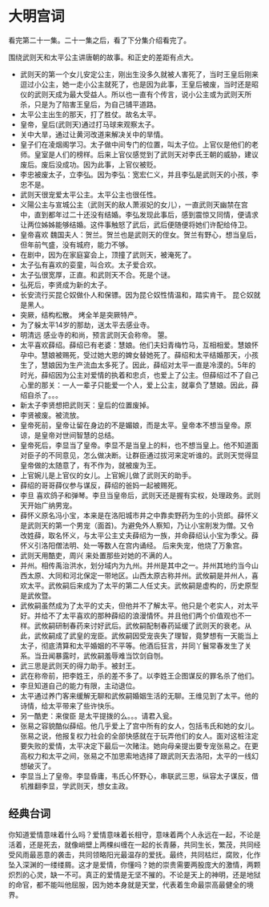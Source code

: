 # 大明宫词
看完第二十一集。二十一集之后，看了下分集介绍看完了。

围绕武则天和太平公主讲唐朝的故事。和正史的差距有点大。

* 武则天的第一个女儿安定公主，刚出生没多久就被人害死了，当时王皇后刚来逗过小公主，她一走小公主就死了，也是因为此事，王皇后被废，当时还是昭仪的武则天成为最大受益人。所以也一直有个传言，说小公主或为武则天所杀，只是为了陷害王皇后，为自己铺平道路。
* 太平公主出生的那天，打了胜仗。故名太平。
* 皇帝，皇后(武则天)通过打马球来观察太子。
* 关中大旱，通过让黄河改道来解决关中的旱情。
* 皇子们在凌烟阁学习。太子做中间专门的位置，叫太子位。上官仪是他们的老师。皇室是人们的榜样。后来上官仪感觉到了武则天对李氏王朝的威胁，建议废后。废后没成功。因为此事，上官仪被贬。
* 李忠被废太子，立李弘。因为李弘：宽宏仁义，并且李弘是武则天的小孩，李忠不是。
* 武则天很宠爱太平公主。太平公主也很任性。
* 义陽公主与宣城公主（武则天的敌人萧淑妃的女儿），一直武则天幽禁在宫中，直到都年过二十还没有结婚。李弘发现此事后，感到震惊又同情，便请求让两位姊姊能够结婚。这件事触怒了武后，武后便随便将她们许配给侍卫。
* 皇帝喜欢 魏国夫人：贺兰。贺兰也是武则天的侄女。贺兰有野心，想当皇后，但年前气盛，没有城府，能力不够。
* 在剧中，因为在家庭宴会上，顶撞了武则天，被淹死了。
* 太子弘有喜欢的娈童，叫合欢。太子爱合欢。
* 太子弘很宽厚，正直。和武则天不合。死是个谜。
* 弘死后，李贤成为新的太子。
* 长安流行买昆仑奴做仆人和保镖。因为昆仑奴性情温和，踏实肯干。 昆仑奴就是黑人。
* 突厥，结构松散。 烤全羊是突厥特产。
* 为了躲太平14岁的那劫，送太平去感业寺。
* 明清远 感业寺的和尚，预言武则天会称帝。 曌。
* 太平喜欢薛绍。薛绍已有老婆：慧娘。他们夫妇青梅竹马，互相相爱。慧娘怀孕中。慧娘被赐死，受过她大恩的婢女替她死了。薛绍和太平结婚那天，小孩生了，慧娘因为生产流血太多死了。因此，薛绍对太平一直是冷漠的。5年的时光，薛绍因为公主对爱情的执着和忠贞，也爱上了公主。但薛绍过不了自己心里的那关：一人一辈子只能爱一个人，爱上公主，就辜负了慧娘。因此，薛绍自杀了。。。
* 新太子李贤想把武则天：皇后的位置废掉。
* 李贤被废。被流放。
* 皇帝死前，皇帝让留在身边的不是媚娘，而是太平。皇帝本不想当皇帝。原谅，是皇帝对世间智慧的总结。
* 皇帝死后，李显当了皇帝。李显不是当皇上的料，也不想当皇上。他不知道面对臣子的不同意见，怎么做决断。让群臣通过拔河来定听谁的。武则天觉得显皇帝做的太随意了，有不作为，就被废为王。
* 上官婉儿是上官仪的女儿。上官婉儿做了武则天的助手。
* 薛绍的哥哥薛仪参与谋反，薛绍的爸妈一起被赐死。
* 李旦 喜欢鸽子和弹琴。李旦当皇帝后，武则天还是握有实权，处理政务。武则天开始广纳男宠。
* 薛怀义原名冯小宝，本来是在洛阳城市井之中靠卖野药为生的小货郎。薛怀义是武则天的第一个男宠（面首)。为避免外人察知，乃让小宝削发为僧。又令改姓薛，取名怀义，与太平公主丈夫薛绍为一族，并命薛绍认小宝为季父。薛怀义引洛阳僧法明、处一等数人在宫内诵经。 后来失宠，他烧了万象宫。
* 武则天用酷吏，周兴 来处置那些对她的不满的人。
* 并州。相传禹治洪水，划分域内为九州。并州是其中之一。并州其地约当今山西太原、大同和河北保定一带地区。山西太原古称并州。武攸嗣是并州人，喜欢太平。武攸嗣后来成为了太平的第二人任丈夫。武攸嗣是虚构的，历史原型是武攸暨。
* 武攸嗣虽然成为了太平的丈夫，但他并不了解太平。他只是个老实人，对太平好。并给不了太平喜欢的那种薛绍的浪漫情怀。并且他们两个价值观也不一样。武攸嗣研制春药来讨好武后。武攸嗣配制春药延缓了武则天的衰老。从此，武攸嗣成了武皇的宠臣。武攸嗣因受宠丧失了理智，竟梦想有一天能当上太子，彻底清算和太平婚姻的不平等。他酒后狂言，并同丫鬟常春发生了关系。当丑闻暴露时，武攸嗣羞辱难当饮剑自刎。
* 武三思是武则天的得力助手。被封王。
* 武在称帝前，把李姓王，杀的差不多了。以李姓王企图谋反的罪名杀了他们。
* 李旦知道自己的能力有限，主动退位。
* 太平通过养门客来缓解无聊和武攸嗣婚姻生活的无聊。王维见到了太平。他的诗情，给太平带来了些许快乐。
* 另一酷吏：来俊臣 是太平提拨的么。。。请君入瓮。
* 张易之容貌酷似薛绍。他几乎爱上了宫中所有的女人，包括韦氏和她的女儿。张易之说，他报复权力社会的全部快感就在于玩弄他们的女人。面对这桩注定要失败的爱情，太平决定下最后一次赌注。她向母亲提出要专宠张易之。在更高权力和太平之间，张易之不加思索地选择了跟武则天去洛阳，太平的一线幻想破灭了。
* 李显当上了皇帝。李显昏庸，韦氏心怀野心，串联武三思，纵容太子谋反，借机推翻李显，学武则天，想女主政。

## 经典台词
你知道爱情意味着什么吗？爱情意味着长相守，意味着两个人永远在一起，不论是活着，还是死去，就像峭壁上两棵纠缠在一起的长青藤，共同生长，繁茂，共同经受风雨最恶意的袭击，共同领略阳光最温存的爱抚。最终，共同枯烂，腐败，化作坠入深渊的一缕缕屑。这才是爱情，你懂吗？她的崇贵需要两股庞大的激情，两颗炽烈的心灵，缺一不可。真正的爱情是无坚不摧的。不论是天上的神明，还是地狱的命官，都不能叫他屈服，因为她本身就是天堂，代表着生命最崇高最健全的境界。
